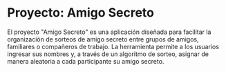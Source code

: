 <h1>Proyecto: Amigo Secreto</h1>
<p>El proyecto "Amigo Secreto" es una aplicación diseñada para facilitar la organización de sorteos de amigo secreto entre grupos de amigos, familiares o compañeros de trabajo. La herramienta permite a los usuarios ingresar sus nombres y, a través de un algoritmo de sorteo, asignar de manera aleatoria a cada participante su amigo secreto.</p>
